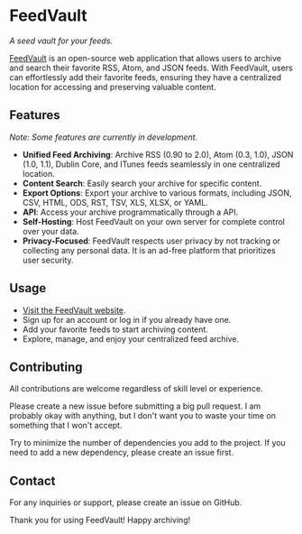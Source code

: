 # FeedVault

_A seed vault for your feeds._

[FeedVault](https://feedvault.se/) is an open-source web application that allows users to archive and search their favorite RSS, Atom, and JSON feeds. With FeedVault, users can effortlessly add their favorite feeds, ensuring they have a centralized location for accessing and preserving valuable content.

## Features

_Note: Some features are currently in development._

- **Unified Feed Archiving**: Archive RSS (0.90 to 2.0), Atom (0.3, 1.0), JSON (1.0, 1.1), Dublin Core, and ITunes feeds seamlessly in one centralized location.
- **Content Search**: Easily search your archive for specific content.
- **Export Options**: Export your archive to various formats, including JSON, CSV, HTML, ODS, RST, TSV, XLS, XLSX, or YAML.
- **API**: Access your archive programmatically through a API.
- **Self-Hosting**: Host FeedVault on your own server for complete control over your data.
- **Privacy-Focused**: FeedVault respects user privacy by not tracking or collecting any personal data. It is an ad-free platform that prioritizes user security.

## Usage

- [Visit the FeedVault website](https://feedvault.se/).
- Sign up for an account or log in if you already have one.
- Add your favorite feeds to start archiving content.
- Explore, manage, and enjoy your centralized feed archive.

## Contributing

All contributions are welcome regardless of skill level or experience.

Please create a new issue before submitting a big pull request. I am probably okay with anything, but I don't want you to waste your time on something that I won't accept.

Try to minimize the number of dependencies you add to the project. If you need to add a new dependency, please create an issue first.

## Contact

For any inquiries or support, please create an issue on GitHub.

Thank you for using FeedVault! Happy archiving!
